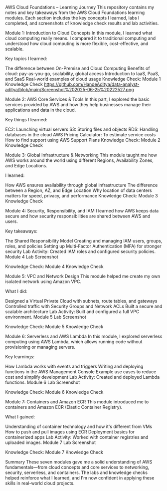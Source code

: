 AWS Cloud Foundations – Learning Journey
This repository contains my notes and key takeaways from the AWS Cloud Foundations learning modules. Each section includes the key concepts I learned, labs I completed, and screenshots of knowledge check results and lab activities.

Module 1: Introduction to Cloud Concepts
In this module, I learned what cloud computing really means. I compared it to traditional computing and understood how cloud computing is more flexible, cost-effective, and scalable.

Key topics I learned:

The difference between On-Premise and Cloud Computing
Benefits of cloud: pay-as-you-go, scalability, global access
Introduction to IaaS, PaaS, and SaaS
Real-world examples of cloud usage
Knowledge Check:
Module 1 Knowledge Check
https://github.com/HandeAditya/data-analyst-aditya/blob/main/Screenshot%202025-06-25%20222527.png

Module 2: AWS Core Services & Tools
In this part, I explored the basic services provided by AWS and how they help businesses manage their applications and data in the cloud.

Key things I learned:

EC2: Launching virtual servers
S3: Storing files and objects
RDS: Handling databases in the cloud
AWS Pricing Calculator: To estimate service costs
How to find support using AWS Support Plans
Knowledge Check:
Module 2 Knowledge Check

Module 3: Global Infrastructure & Networking
This module taught me how AWS works around the world using different Regions, Availability Zones, and Edge Locations.

I learned:

How AWS ensures availability through global infrastructure
The difference between a Region, AZ, and Edge Location
Why location of data centers matters for speed, privacy, and performance
Knowledge Check:
Module 3 Knowledge Check

Module 4: Security, Responsibility, and IAM
I learned how AWS keeps data secure and how security responsibilities are shared between AWS and users.

Key takeaways:

The Shared Responsibility Model
Creating and managing IAM users, groups, roles, and policies
Setting up Multi-Factor Authentication (MFA) for stronger security
Lab Activity:
Created IAM roles and configured security policies.
Module 4 Lab Screenshot

Knowledge Check:
Module 4 Knowledge Check

Module 5: VPC and Network Design
This module helped me create my own isolated network using Amazon VPC.

What I did:

Designed a Virtual Private Cloud with subnets, route tables, and gateways
Controlled traffic with Security Groups and Network ACLs
Built a secure and scalable architecture
Lab Activity:
Built and configured a full VPC environment.
Module 5 Lab Screenshot

Knowledge Check:
Module 5 Knowledge Check

Module 6: Serverless and AWS Lambda
In this module, I explored serverless computing using AWS Lambda, which allows running code without provisioning or managing servers.

Key learnings:

How Lambda works with events and triggers
Writing and deploying functions in the AWS Management Console
Example use cases to reduce cost and simplify development
Lab Activity:
Created and deployed Lambda functions.
Module 6 Lab Screenshot

Knowledge Check:
Module 6 Knowledge Check

Module 7: Containers and Amazon ECR
This module introduced me to containers and Amazon ECR (Elastic Container Registry).

What I gained:

Understanding of container technology and how it's different from VMs
How to push and pull images using ECR
Deployment basics for containerized apps
Lab Activity:
Worked with container registries and uploaded images.
Module 7 Lab Screenshot

Knowledge Check:
Module 7 Knowledge Check

Summary
These seven modules gave me a solid understanding of AWS fundamentals—from cloud concepts and core services to networking, security, serverless, and containers. The labs and knowledge checks helped reinforce what I learned, and I'm now confident in applying these skills in real-world cloud projects.
